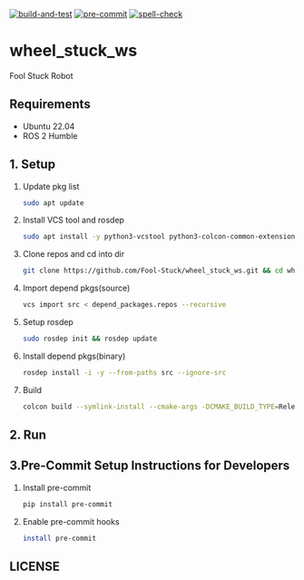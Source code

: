 [![build-and-test](https://github.com/Fool-Stuck/wheel_stuck_ws/actions/workflows/build-and-test.yaml/badge.svg)](https://github.com/Fool-Stuck/wheel_stuck_ws/actions/workflows/build-and-test.yaml)
[![pre-commit](https://github.com/Fool-Stuck/wheel_stuck_ws/actions/workflows/pre-commit.yaml/badge.svg)](https://github.com/Fool-Stuck/wheel_stuck_ws/actions/workflows/pre-commit.yaml)
[![spell-check](https://github.com/Fool-Stuck/wheel_stuck_ws/actions/workflows/spell-check.yaml/badge.svg)](https://github.com/Fool-Stuck/wheel_stuck_ws/actions/workflows/spell-check.yaml)

# wheel_stuck_ws

Fool Stuck Robot

## Requirements

- Ubuntu 22.04
- ROS 2 Humble

## 1. Setup

1. Update pkg list

   ```bash
   sudo apt update
   ```

2. Install VCS tool and rosdep

   ```bash
   sudo apt install -y python3-vcstool python3-colcon-common-extensions python3-rosdep
   ```

3. Clone repos and cd into dir

   ```bash
   git clone https://github.com/Fool-Stuck/wheel_stuck_ws.git && cd wheel_stuck_ws
   ```

4. Import depend pkgs(source)

   ```bash
   vcs import src < depend_packages.repos --recursive
   ```

5. Setup rosdep

   ```bash
   sudo rosdep init && rosdep update
   ```

6. Install depend pkgs(binary)

   ```bash
   rosdep install -i -y --from-paths src --ignore-src
   ```

7. Build

   ```bash
   colcon build --symlink-install --cmake-args -DCMAKE_BUILD_TYPE=Release
   ```

## 2. Run

## 3.Pre-Commit Setup Instructions for Developers

1. Install pre-commit

   ```bash
   pip install pre-commit
   ```

2. Enable pre-commit hooks

   ```bash
   install pre-commit
   ```

## LICENSE

